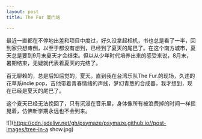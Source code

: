 ```yaml
---
layout: post
title: The Fur 厦门站

---
```


最近一直都在不停地出差和项目中度过，好久没拿起相机，书也总是看了一半，回到家只想瘫倒，以至于都没有想到，已经到了夏天的尾巴了。在这个南方城市，夏天总是要到9月末夏天才会结束。但以从少年时代培养出来的感受来说，8月末，暑期结束，无疑就代表着夏天的完结了。

百无聊赖的，总是后知后觉的，夏天。直到我在台湾乐队The Fur.的现场，久违的花草系indie pop，吉他带着青春情绪的声线，梦幻青葱的合成器，我才想到，现在已经是夏天的尾巴了。

这个夏天已经无法挽回了，只有沉浸在音乐里，身体像所有被浪费掉的时间一样摇晃着，仿佛新学期永远也不会到来。

![](https://cdn.jsdelivr.net/gh/psymaze/psymaze.github.io//post-images/tree-in-a show.jpg)
